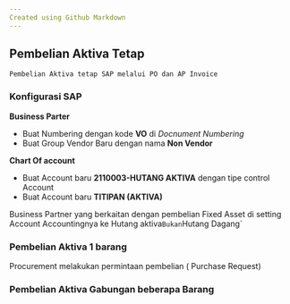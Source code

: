 ```yaml
---
Created using Github Markdown 
---
```


## Pembelian Aktiva Tetap
  `Pembelian Aktiva tetap SAP melalui PO dan AP Invoice`
  

### Konfigurasi SAP

**Business Parter** 
  * Buat Numbering dengan kode **VO** di _Docnument Numbering_
  * Buat Group Vendor Baru dengan nama **Non Vendor**

**Chart Of account**
  * Buat Account baru **2110003-HUTANG AKTIVA** dengan tipe control Account
  * Buat Account baru **TITIPAN (AKTIVA)**


Business Partner yang berkaitan dengan pembelian Fixed Asset di setting Account Accountingnya ke Hutang aktiva` Bukan `Hutang Dagang`


  
### Pembelian Aktiva 1 barang

Procurement melakukan permintaan pembelian ( Purchase Request)


### Pembelian Aktiva Gabungan beberapa Barang 
